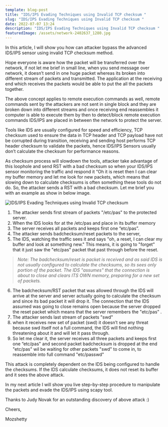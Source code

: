 ```yaml
---
template: blog-post
title: "IDS/IPS Evading Techniques using Invalid TCP checksum "
slug: "IDS/IPS Evading Techniques using Invalid TCP checksum "
date: 2022-07-07 13:24
description: "IDS/IPS Evading Techniques using Invalid TCP checksum "
featuredImage: /assets/network-2402637_1280.jpg
---
```

In this article, I will show you how can attacker bypass the advanced IDS/IPS sensor using invalid TCP checksum method.

Hope everyone is aware how the packet will be transferred over the network, if not let me brief in small line, when you send message over network, it doesn’t send in one huge packet whereas its broken into different stream of packets and transmitted. The application at the receiving end which receives the packets would be able to put the all the packets together.

The above concept applies to remote execution commands as well, remote commands sent by the attackers are not sent in single block and they are broken down into different streams and once receiving end reassembles it computer is able to execute them by then to detect/block remote execution commands IDS/IPS are placed in between the network to protect the server.

Tools like IDS are usually configured for speed and efficiency, TCP checksum used to ensure the data in TCP header and TCP payload have not be corrupted during transition, receiving and sending host performs TCP header checksum to validate the packets, hence IDS/IPS Sensors usually don’t calculate the checksum for performance reasons.

As checksum process will slowdown the tools, attacker take advantage of this loophole and send RST with a bad checksum so when your IDS/IPS sensor monitoring the traffic and respond it “Oh it is reset then I can clear my buffer memory and let me look for new packets, which means that slowing down to calculate checksums is often something these tools do not do. So, the attacker sends a RST with a bad checksum. Let me brief you with an example as show in below image.

![IDS/IPS Evading Techniques using Invalid TCP checksum ](/assets/ids_ips.png "IDS/IPS Evading Techniques")

1. The attacker sends first stream of packets "/etc/pas" to the protected server.
2. When the IDS looks for at the /etc/pas and place in its buffer memory
3. The server receives all packets and keeps first one “etc/pas”.
4. The attacker sends badchecksum/reset  packets to the server,
5. The IDS, watching the traffic sees it and says "oh, a reset, I can clear my buffer and look at something new." This means, it is going to "forget" that it just saw the "etc/pas" packet that past through before the reset.

> *Note: The badchecksum/reset is packet is received and as said IDS is not usually configured to calculate the checksums, so its sees only portion of the packet.   The IDS "assumes" that the connection is about to close and clears ITS OWN memory, preparing for a new set of packets.*

6. The  badchecksum/RST packet that was allowed through the IDS will arrive at the server  and server actually going to calculate the checksum and since its bad packet it will drop it. The connection that the IDS assumed was going to close remains open because the server dropped the reset packet which means that the server remembers the "etc/pas” .
7. The attacker sends last stream of packets "swd"
8. when it receives new set of packet (swd) it doesn’t see any threat because swd itself not a full command, the IDS will find nothing threatening about it and will let it pass through.
9. So let me clear it, the server receives all three packets and keeps first one “etc/pas" and second packet badchecksum is dropped at the end "etc/pas" wil be waiting for other packets "swd" to come in, to reassemble into full command "etc/passwd"

This attack is completely dependent on the IDS being configured to handle the checksums. If the IDS calculate checksums, it does not reset its buffer and it sees the above attack.

In my next article I will show you live step-by-step procedure to manipulate the packets and evade the IDS/IPS using scapy tool.

Thanks to Judy Novak for an outstanding discovery of above attack :)



Cheers,

Mozshetty
